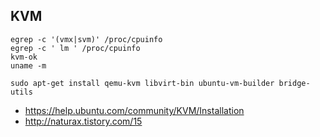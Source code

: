 ## KVM
```
egrep -c '(vmx|svm)' /proc/cpuinfo
egrep -c ' lm ' /proc/cpuinfo
kvm-ok
uname -m

sudo apt-get install qemu-kvm libvirt-bin ubuntu-vm-builder bridge-utils

```
 * https://help.ubuntu.com/community/KVM/Installation
 * http://naturax.tistory.com/15
